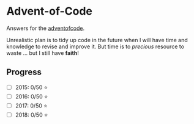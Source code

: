 # Advent-of-Code

Answers for the [adventofcode](https://adventofcode.com).

Unrealistic plan is to tidy up code in the future when I will have time and knowledge to revise and improve it.
But time is to *precious* resource to waste ... but I still have **faith**!

## Progress

- [ ] 2015: 0/50 :star:
- [ ] 2016: 0/50 :star: 
- [ ] 2017: 0/50 :star: 
- [ ] 2018: 0/50 :star:
